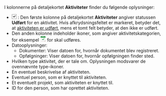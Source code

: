 <!-- markdownlint-disable-file MD041 -->
I kolonnerne på detaljekortet **Aktiviteter** finder du følgende oplysninger:

* ![ikon][img1] : Den første kolonne på detaljekortet **Aktiviteter** angiver statussen **Udført** for en aktivitet. Hvis afkrydsningsfeltet er markeret, betyder det, at [aktiviteten er udført][1], mens et tomt felt betyder, at den ikke er udført.
* Den anden kolonne indeholder ikoner, som angiver aktivitetskategorien, for eksempel ![ikon][img2] for skal udføres.
* Datooplysninger:
  * Dokumenter: Viser datoen for, hvornår dokumentet blev registreret.
  * Opfølgninger: Viser datoen for, hvornår opfølgningen finder sted.
* Hvilken type aktivitet, der er tale om. Oplysningen modsvarer de ovennævnte type-ikoner.
* En eventuel beskrivelse af aktiviteten.
* Eventuel person, som er knyttet til aktiviteten.
* Et eventuelt projekt, som aktiviteten er knyttet til.
* ID for den person, som har oprettet aktiviteten.

<!-- Referenced links -->
[1]: ../../diary/learn/change-completed-status.md

<!-- Referenced images -->
[img1]: ../../../media/icons/check.png
[img2]: ../../../../common/icons/appointment-task.png

